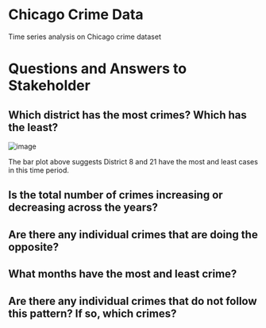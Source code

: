 # Chicago Crime Data
 Time series analysis on Chicago crime dataset

# Questions and Answers to Stakeholder

## Which district has the most crimes? Which has the least?

![image](https://github.com/hawkeyedatatsai/Chicago-Crime-Data/assets/126204698/5d850d75-a5a6-4d9d-89b5-d68b41af9c03)

The bar plot above suggests District 8 and 21 have the most and least cases in this time period.

## Is the total number of crimes increasing or decreasing across the years?

## Are there any individual crimes that are doing the opposite?

## What months have the most and least crime?

## Are there any individual crimes that do not follow this pattern? If so, which crimes?
